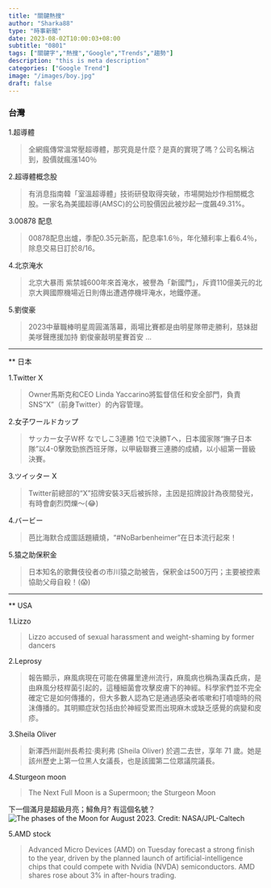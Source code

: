 ```yaml
---
title: "關鍵熱搜"
author: "Sharka88"
type: "時事新聞"
date: 2023-08-02T10:00:03+08:00
subtitle: "0801"
tags: ["關鍵字","熱搜","Google","Trends","趨勢"]
description: "this is meta description"
categories: ["Google Trend"]
image: "/images/boy.jpg"
draft: false
---
```

### 台灣

1.超導體
>全網瘋傳常溫常壓超導體，那究竟是什麼？是真的實現了嗎？公司名稱沾到，股價就瘋漲140％
<!--more-->

2.超導體概念股
>有消息指南韓「室溫超導體」技術研發取得突破，市場開始炒作相關概念股。一家名為美國超導(AMSC)的公司股價因此被炒起一度飆49.31%。

3.00878 配息
>00878配息出爐，季配0.35元新高，配息率1.6％，年化殖利率上看6.4％，除息交易日訂於8/16。

4.北京淹水
>北京大暴雨 紫禁城600年來首淹水，被譽為「新國門」，斥資110億美元的北京大興國際機場近日則傳出遭遇停機坪淹水，地鐵停運。

5.劉俊豪
>2023中華職棒明星周圓滿落幕，兩場比賽都是由明星隊帶走勝利，慈妹甜美嗲聲應援加持 劉俊豪敲明星賽首安  ...

---
** 日本

1.Twitter X
>Owner馬斯克和CEO Linda Yaccarino將監督信任和安全部門，負責 SNS“X”（前身Twitter）的內容管理。

2.女子ワールドカップ
>サッカー女子W杯 なでしこ3連勝 1位で決勝Tへ，日本國家隊“撫子日本隊”以4-0擊敗勁旅西班牙隊，以甲級聯賽三連勝的成績，以小組第一晉級決賽。

3.ツイッター X
>Twitter前總部的“X”招牌安裝3天后被拆除，主因是招牌設計為夜間發光，有時會劇烈閃爍～(😂)

4.バービー
>芭比海默合成圖話題續燒，“#NoBarbenheimer”在日本流行起來！

5.猿之助保釈金
>日本知名的歌舞伎役者の市川猿之助被告，保釈金は500万円；主要被控素協助父母自殺！(😱)

---
** USA

1.Lizzo
>Lizzo accused of sexual harassment and weight-shaming by former dancers

2.Leprosy
>報告顯示，麻風病現在可能在佛羅里達州流行，麻風病也稱為漢森氏病，是由麻風分枝桿菌引起的，這種細菌會攻擊皮膚下的神經。科學家們並不完全確定它是如何傳播的，但大多數人認為它是通過感染者咳嗽和打噴嚏時的飛沫傳播的。其明顯症狀包括由於神經受累而出現麻木或缺乏感覺的病變和皮疹。

3.Sheila Oliver
>新澤西州副州長希拉·奧利弗 (Sheila Oliver) 於週二去世，享年 71 歲。她是該州歷史上第一位黑人女議長，也是該國第二位眾議院議長。

4.Sturgeon moon
>The Next Full Moon is a Supermoon; the Sturgeon Moon

下一個滿月是超級月亮；鱘魚月? 有這個名號？
![The phases of the Moon for August 2023. Credit: NASA/JPL-Caltech](image.png)

5.AMD stock
>Advanced Micro Devices (AMD) on Tuesday forecast a strong finish to the year, driven by the planned launch of artificial-intelligence chips that could compete with Nvidia (NVDA) semiconductors.
AMD shares rose about 3% in after-hours trading.
